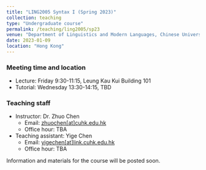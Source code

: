 ```yaml
---
title: "LING2005 Syntax I (Spring 2023)"
collection: teaching
type: "Undergraduate course"
permalink: /teaching/ling2005/sp23
venue: "Department of Linguistics and Modern Languages, Chinese University of Hong Kong"
date: 2023-01-09
location: "Hong Kong"
---
```


### Meeting time and location
* Lecture: Friday 9:30-11:15, Leung Kau Kui Building 101
* Tutorial: Wednesday 13:30-14:15, TBD

### Teaching staff 
* Instructor: Dr. Zhuo Chen
  * Email: [zhuochen\[at\]cuhk.edu.hk](mailto:zhuochen@cuhk.edu.hk) 
  * Office hour: TBA 
* Teaching assistant: Yige Chen
  * Email: [yigechen\[at\]link.cuhk.edu.hk](mailto:yigechen@link.cuhk.edu.hk) 
  * Office hour: TBA 

Information and materials for the course will be posted soon. 
